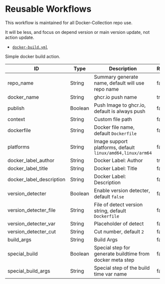# Reusable Workflows

This workflow is maintained for all Docker-Collection repo use.

It will be less, and focus on depend version or main version update, not action update.

- [`docker-build.yml`](.github/workflows/docker-build.yml)

Simple docker build action.

| ID | Type | Description | Required |
| --- | --- | --- | --- |
| repo_name | String | Summary generate name, default will use repo name | false |
| docker_name | String | ghcr.io push name | true |
| publish | Boolean | Push Image to ghcr.io, default is always push | false |
| context | String | Custom file path | false |
| dockerfile | String | Docker file name, default ``Dockerfile`` | false |
| platforms | String | Image support platforms, default ``linux/amd64,linux/arm64`` | false |
| docker_label_author | String | Docker Label: Author | true |
| docker_label_title | String | Docker Label: Title | false |
| docker_label_description | String | Docker Label: Description | false |
| version_detecter | Boolean | Enable version detecter, default ``false`` | false |
| version_detecter_file | String | File of detect version string, default ``Dockerfile`` | false |
| version_detecter_var | String | Placeholder of detect | false |
| version_detecter_cut | String | Cut number, default ``2`` | false |
| build_args | String | Build Args | false |
| special_build | Boolean | Special step for generate buildtime from docker meta step | false |
| special_build_args | String | Special step of the build time var name | false |
